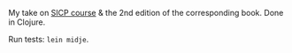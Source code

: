 My take on [SICP course](http://ocw.mit.edu/courses/electrical-engineering-and-computer-science/6-001-structure-and-interpretation-of-computer-programs-spring-2005/index.htm) &amp; the 2nd edition of the corresponding book. Done in Clojure.

Run tests: `lein midje`.